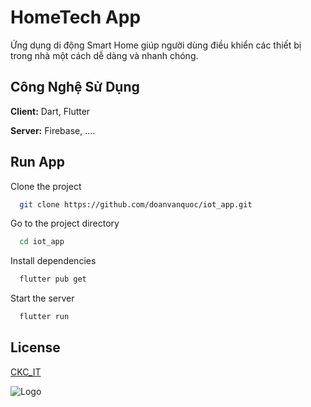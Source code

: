 
# HomeTech App

Ứng dụng di động Smart Home giúp người dùng điều khiển các thiết bị trong nhà một cách dễ dàng và nhanh chóng.


## Công Nghệ Sử Dụng

**Client:** Dart, Flutter

**Server:** Firebase, ....


## Run App

Clone the project

```bash
  git clone https://github.com/doanvanquoc/iot_app.git
```

Go to the project directory

```bash
  cd iot_app
```

Install dependencies

```bash
  flutter pub get
```

Start the server

```bash
  flutter run
```


## License

[CKC_IT](https://cntt.caothang.edu.vn)


![Logo](https://cntt.caothang.edu.vn/uploads/media/logo.jpg)

